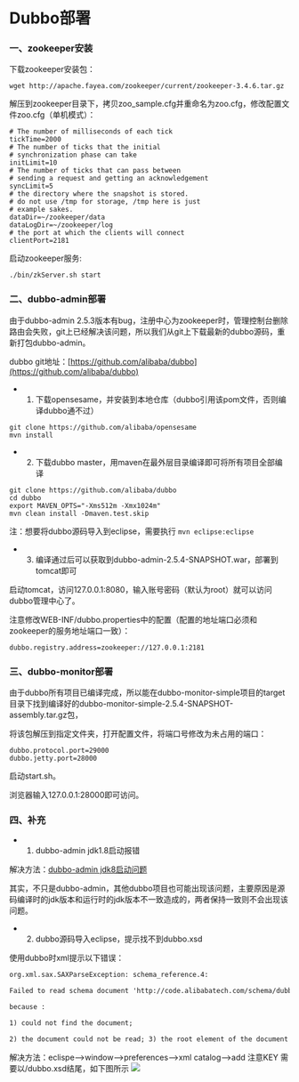 Dubbo部署
=========

### 一、zookeeper安装

下载zookeeper安装包：
```shell
wget http://apache.fayea.com/zookeeper/current/zookeeper-3.4.6.tar.gz
```

解压到zookeeper目录下，拷贝zoo_sample.cfg并重命名为zoo.cfg，修改配置文件zoo.cfg（单机模式）：
```properties
# The number of milliseconds of each tick
tickTime=2000
# The number of ticks that the initial 
# synchronization phase can take
initLimit=10
# The number of ticks that can pass between 
# sending a request and getting an acknowledgement
syncLimit=5
# the directory where the snapshot is stored.
# do not use /tmp for storage, /tmp here is just 
# example sakes.
dataDir=~/zookeeper/data
dataLogDir=~/zookeeper/log
# the port at which the clients will connect
clientPort=2181
```
启动zookeeper服务:
```shell
./bin/zkServer.sh start
```

### 二、dubbo-admin部署

由于dubbo-admin 2.5.3版本有bug，注册中心为zookeeper时，管理控制台删除路由会失败，git上已经解决该问题，所以我们从git上下载最新的dubbo源码，重新打包dubbo-admin。

dubbo git地址：[https://github.com/alibaba/dubbo](https://github.com/alibaba/dubbo)

* 1. 下载opensesame，并安装到本地仓库（dubbo引用该pom文件，否则编译dubbo通不过）

```shell
git clone https://github.com/alibaba/opensesame
mvn install
```

* 2. 下载dubbo master，用maven在最外层目录编译即可将所有项目全部编译

```shell
git clone https://github.com/alibaba/dubbo
cd dubbo
export MAVEN_OPTS="-Xms512m -Xmx1024m"
mvn clean install -Dmaven.test.skip
```
注：想要将dubbo源码导入到eclipse，需要执行 `mvn eclipse:eclipse`

* 3. 编译通过后可以获取到dubbo-admin-2.5.4-SNAPSHOT.war，部署到tomcat即可

启动tomcat，访问127.0.0.1:8080，输入账号密码（默认为root）就可以访问dubbo管理中心了。

注意修改WEB-INF/dubbo.properties中的配置（配置的地址端口必须和zookeeper的服务地址端口一致）：
```properties
dubbo.registry.address=zookeeper://127.0.0.1:2181
```

### 三、dubbo-monitor部署

由于dubbo所有项目已编译完成，所以能在dubbo-monitor-simple项目的target目录下找到编译好的dubbo-monitor-simple-2.5.4-SNAPSHOT-assembly.tar.gz包，

将该包解压到指定文件夹，打开配置文件，将端口号修改为未占用的端口：
```properties
dubbo.protocol.port=29000
dubbo.jetty.port=28000
```
启动start.sh。

浏览器输入127.0.0.1:28000即可访问。

### 四、补充

* 1. dubbo-admin jdk1.8启动报错

解决方法：[dubbo-admin jdk8启动问题](https://github.com/alibaba/dubbo/issues/50)

其实，不只是dubbo-admin，其他dubbo项目也可能出现该问题，主要原因是源码编译时的jdk版本和运行时的jdk版本不一致造成的，两者保持一致则不会出现该问题。

* 2. dubbo源码导入eclipse，提示找不到dubbo.xsd

使用dubbo时xml提示以下错误：
```xml
org.xml.sax.SAXParseException: schema_reference.4:

Failed to read schema document 'http://code.alibabatech.com/schema/dubbo/dubbo.xsd', 

because :

1) could not find the document;

2) the document could not be read; 3) the root element of the document is not <xsd:schema>.
```
解决方法：eclispe-->window-->preferences-->xml catalog-->add 注意KEY 需要以/dubbo.xsd结尾，如下图所示
![](http://images.cnitblog.com/blog2015/486074/201503/261712399426711.jpg)
